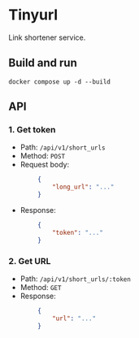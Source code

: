 # Tinyurl

Link shortener service.

## Build and run

```
docker compose up -d --build
```

## API

### 1. Get token

+ Path: `/api/v1/short_urls`
+ Method: `POST`
+ Request body:
```json
        {
            "long_url": "..."
        }
```
+ Response:
```json
        {
            "token": "..."
        }
```

### 2. Get URL

+ Path: `/api/v1/short_urls/:token`
+ Method: `GET`
+ Response:
```json
        {
            "url": "..."
        }
```




